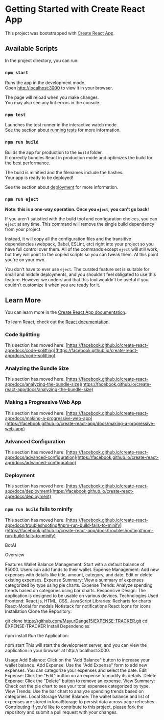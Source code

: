 # Getting Started with Create React App

This project was bootstrapped with [Create React App](https://github.com/facebook/create-react-app).

## Available Scripts

In the project directory, you can run:

### `npm start`

Runs the app in the development mode.\
Open [http://localhost:3000](http://localhost:3000) to view it in your browser.

The page will reload when you make changes.\
You may also see any lint errors in the console.

### `npm test`

Launches the test runner in the interactive watch mode.\
See the section about [running tests](https://facebook.github.io/create-react-app/docs/running-tests) for more information.

### `npm run build`

Builds the app for production to the `build` folder.\
It correctly bundles React in production mode and optimizes the build for the best performance.

The build is minified and the filenames include the hashes.\
Your app is ready to be deployed!

See the section about [deployment](https://facebook.github.io/create-react-app/docs/deployment) for more information.

### `npm run eject`

**Note: this is a one-way operation. Once you `eject`, you can't go back!**

If you aren't satisfied with the build tool and configuration choices, you can `eject` at any time. This command will remove the single build dependency from your project.

Instead, it will copy all the configuration files and the transitive dependencies (webpack, Babel, ESLint, etc) right into your project so you have full control over them. All of the commands except `eject` will still work, but they will point to the copied scripts so you can tweak them. At this point you're on your own.

You don't have to ever use `eject`. The curated feature set is suitable for small and middle deployments, and you shouldn't feel obligated to use this feature. However we understand that this tool wouldn't be useful if you couldn't customize it when you are ready for it.

## Learn More

You can learn more in the [Create React App documentation](https://facebook.github.io/create-react-app/docs/getting-started).

To learn React, check out the [React documentation](https://reactjs.org/).

### Code Splitting

This section has moved here: [https://facebook.github.io/create-react-app/docs/code-splitting](https://facebook.github.io/create-react-app/docs/code-splitting)

### Analyzing the Bundle Size

This section has moved here: [https://facebook.github.io/create-react-app/docs/analyzing-the-bundle-size](https://facebook.github.io/create-react-app/docs/analyzing-the-bundle-size)

### Making a Progressive Web App

This section has moved here: [https://facebook.github.io/create-react-app/docs/making-a-progressive-web-app](https://facebook.github.io/create-react-app/docs/making-a-progressive-web-app)

### Advanced Configuration

This section has moved here: [https://facebook.github.io/create-react-app/docs/advanced-configuration](https://facebook.github.io/create-react-app/docs/advanced-configuration)

### Deployment

This section has moved here: [https://facebook.github.io/create-react-app/docs/deployment](https://facebook.github.io/create-react-app/docs/deployment)

### `npm run build` fails to minify

This section has moved here: [https://facebook.github.io/create-react-app/docs/troubleshooting#npm-run-build-fails-to-minify](https://facebook.github.io/create-react-app/docs/troubleshooting#npm-run-build-fails-to-minify)

BotAI

Overview

Features
Wallet Balance Management: Start with a default balance of ₹5000. Users can add funds to their wallet.
Expense Management: Add new expenses with details like title, amount, category, and date. Edit or delete existing expenses.
Expense Summary: View a summary of expenses categorized by type using pie charts.
Expense Trends: Analyze spending trends based on categories using bar charts.
Responsive Design: The application is designed to be usable on various devices.
Technologies Used
Frontend: React.js, HTML, CSS, JavaScript
Libraries:
Recharts for charts
React-Modal for modals
Notistack for notifications
React Icons for icons
Installation
Clone the Repository:

git clone https://github.com/MayurDange15/EXPENSE-TRACKER.git
cd EXPENSE-TRACKER
Install Dependencies:

npm install
Run the Application:

npm start
This will start the development server, and you can view the application in your browser at http://localhost:3000.

Usage
Add Balance: Click on the "Add Balance" button to increase your wallet balance.
Add Expense: Use the "Add Expense" form to add new expenses. You can categorize your expenses and select the date.
Edit Expense: Click the "Edit" button on an expense to modify its details.
Delete Expense: Click the "Delete" button to remove an expense.
View Summary: Check out the pie chart to see your total expenses categorized by type.
View Trends: Use the bar chart to analyze spending trends based on categories.
Local Storage
Wallet Balance: The wallet balance and list of expenses are stored in localStorage to persist data across page refreshes.
Contributing
If you'd like to contribute to this project, please fork the repository and submit a pull request with your changes.
